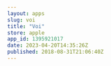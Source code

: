 ```yaml
---
layout: apps
slug: voi
title: "Voi"
store: apple
app_id: 1395921017
date: 2023-04-20T14:35:26Z
published: 2018-08-31T21:06:40Z
---
```

